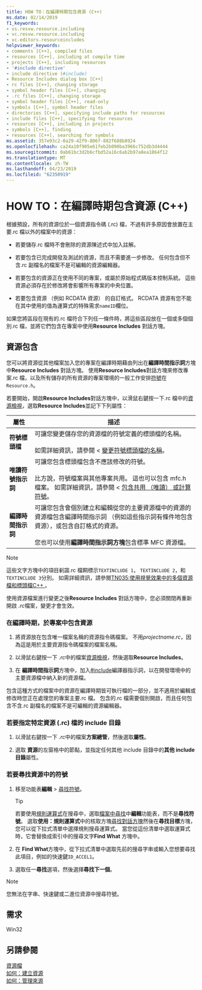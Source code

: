 ```yaml
---
title: HOW TO：在編譯時期包含資源 (C++)
ms.date: 02/14/2019
f1_keywords:
- vs.resvw.resource.including
- vc.resvw.resource.including
- vc.editors.resourceincludes
helpviewer_keywords:
- comments [C++], compiled files
- resources [C++], including at compile time
- projects [C++], including resources
- '#include directive'
- include directive (#include)
- Resource Includes dialog box [C++]
- rc files [C++], changing storage
- symbol header files [C++], changing
- .rc files [C++], changing storage
- symbol header files [C++], read-only
- symbols [C++], symbol header files
- directories [C++], specifying include paths for resources
- include files [C++], specifying for resources
- resources [C++], including in projects
- symbols [C++], finding
- resources [C++], searching for symbols
ms.assetid: 357e93c2-0a29-42f9-806f-882f688b8924
ms.openlocfilehash: ca24a10f905e61feb2b090ba3966c752db3d4444
ms.sourcegitcommit: 0ab61bc3d2b6cfbd52a16c6ab2b97a8ea1864f12
ms.translationtype: MT
ms.contentlocale: zh-TW
ms.lasthandoff: 04/23/2019
ms.locfileid: "62350919"
---
```

# <a name="how-to-include-resources-at-compile-time-c"></a>HOW TO：在編譯時期包含資源 (C++)

根據預設，所有的資源位於一個資源指令碼 (.rc) 檔，不過有許多原因會放置在主要.rc 檔以外的檔案中的資源：

- 若要儲存.rc 檔時不會刪除的資源陳述式中加入註解。

- 若要包含已完成開發及測試的資源，而且不需要進一步修改。 任何包含但不含.rc 副檔名的檔案不是可編輯的資源編輯器。

- 若要包含的資源正在使用不同的專案，或屬於原始程式碼版本控制系統。 這些資源必須存在於修改將會影響所有專案的中央位置。

- 若要包含資源 （例如 RCDATA 資源） 的自訂格式。 RCDATA 資源有您不能在其中使用的值為運算式的特殊需求`nameID`欄位。

如果您將區段在現有的.rc 檔符合下列任一條件時，將這些區段放在一個或多個個別.rc 檔，並將它們包含在專案中使用**Resource Includes**  對話方塊。

## <a name="resource-includes"></a>資源包含

您可以將資源從其他檔案加入您的專案在編譯時期藉由列出在**編譯時間指示詞**方塊中**Resource Includes**  對話方塊。 使用**Resource Includes**對話方塊來修改專案.rc 檔，以及所有儲存的所有資源的專案環境的一般工作安排[符號](../windows/symbols-resource-identifiers.md)在`Resource.h`。

若要開始，開啟**Resource Includes**對話方塊中，以滑鼠右鍵按一下.rc 檔中的[資源檢視](how-to-create-a-resource-script-file.md#create-resources)，選取**Resource Includes**並記下下列屬性：

| 屬性 | 描述 |
|---|---|
| **符號標頭檔** | 可讓您變更儲存您的資源檔的符號定義的標頭檔的名稱。<br/><br/>如需詳細資訊，請參閱 <<c0> [ 變更符號標頭檔的名稱](../windows/changing-the-names-of-symbol-header-files.md)。 |
| **唯讀符號指示詞** | 可讓您包含標頭檔包含不應該修改的符號。<br/><br/>比方說，符號檔案與其他專案共用。 這也可以包含 mfc.h 檔案。 如需詳細資訊，請參閱 <<c0> [ 包含共用 （唯讀） 或計算符號](../windows/including-shared-read-only-or-calculated-symbols.md)。 |
| **編譯時間指示詞** | 可讓您包含會個別建立和編輯從您的主要資源檔中的資源的資源檔包含編譯時間指示詞 （例如這些指示詞有條件地包含資源），或包含自訂格式的資源。<br/><br/>您也可以使用**編譯時間指示詞方塊**包含標準 MFC 資源檔。 |

> [!NOTE]
> 這些文字方塊中的項目剢謅.rc 檔餇標示`TEXTINCLUDE 1`， `TEXTINCLUDE 2`，和`TEXTINCLUDE 3`分別。 如需詳細資訊，請參閱[TN035:使用視覺效果中的多個資源檔和標頭檔C++ ](../mfc/tn035-using-multiple-resource-files-and-header-files-with-visual-cpp.md)。

使用資源檔案進行變更之後**Resource Includes**  對話方塊中，您必須關閉再重新開啟 *.rc*檔案，變更才會生效。

### <a name="to-include-resources-in-your-project-at-compile-time"></a>在編譯時期，於專案中包含資源

1. 將資源放在包含唯一檔案名稱的資源指令碼檔案。 不用*projectname.rc*，因為這是用於主要資源指令碼檔案的檔案名稱。

1. 以滑鼠右鍵按一下 *.rc*中的檔案[資源檢視](how-to-create-a-resource-script-file.md#create-resources)，然後選取**Resource Includes**。

1. 在 **編譯時間指示詞**方塊中，加入[#include](../preprocessor/hash-include-directive-c-cpp.md)編譯器指示詞，以在開發環境中的主要資源檔中納入新的資源檔。

包含這種方式的檔案中的資源在編譯時期皆可執行檔的一部分，並不適用於編輯或修改時您正在處理您的專案主要.rc 檔。 包含的.rc 檔需要個別開啟，而且任何包含不含.rc 副檔名的檔案不是可編輯的資源編輯器。

### <a name="to-specify-include-directories-for-a-specific-resource-rc-file"></a>若要指定特定資源 (.rc) 檔的 include 目錄

1. 以滑鼠右鍵按一下 *.rc*中的檔案**方案總管**，然後選取**屬性**。

1. 選取 **資源**的左窗格中的節點，並指定任何其他 include 目錄中的**其他 include 目錄**屬性。

### <a name="to-find-symbols-in-resources"></a>若要尋找資源中的符號

1. 移至功能表**編輯** > [尋找符號](/visualstudio/ide/go-to)。

   > [!TIP]
   > 若要使用[規則運算式](/visualstudio/ide/using-regular-expressions-in-visual-studio)在搜尋中，選取[檔案中尋找](/visualstudio/ide/reference/find-command)中**編輯**功能表，而不是**尋找符號**。 選取**使用：規則運算式**中的核取方塊[尋找對話方塊](/visualstudio/ide/finding-and-replacing-text)然後在**尋找目標**方塊，您可以從下拉式清單中選擇規則搜尋運算式。 當您從這份清單中選取運算式時，它會替換成索引中的搜尋文字**Find What**  方塊中。

1. 在  **Find What**方塊中，從下拉式清單中選取先前的搜尋字串或輸入您想要尋找此項目，例如的快速鍵`ID_ACCEL1`。

1. 選取任一**尋找**選項，然後選擇**尋找下一個**。

> [!NOTE]
> 您無法在字串、快速鍵或二進位資源中搜尋符號。

## <a name="requirements"></a>需求

Win32

## <a name="see-also"></a>另請參閱

[資源檔](../windows/resource-files-visual-studio.md)<br/>
[如何：建立資源](../windows/how-to-create-a-resource-script-file.md)<br/>
[如何：管理來源](../windows/how-to-copy-resources.md)<br/>
